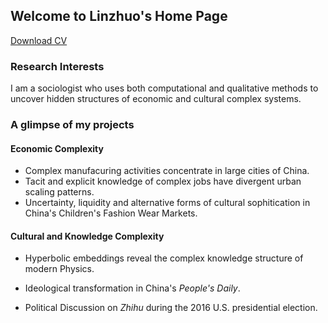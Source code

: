 ## Welcome to Linzhuo's Home Page



[Download CV](./blog/CV_Linzhuo%20Li_Chicago_Feb2020.pdf)

### Research Interests

I am a sociologist who uses both computational and qualitative methods to uncover hidden structures of economic and cultural complex systems. 



### A glimpse of my projects

#### Economic Complexity

- Complex manufacuring activities concentrate in large cities of China.
- Tacit and explicit knowledge of complex jobs have divergent urban scaling patterns. 
- Uncertainty, liquidity and alternative forms of cultural sophitication in China's Children's Fashion Wear Markets.

#### Cultural and Knowledge Complexity

- Hyperbolic embeddings reveal the complex knowledge structure of modern Physics.

- Ideological transformation in China's *People's Daily*.
- Political Discussion on *Zhihu* during the 2016 U.S. presidential election.





